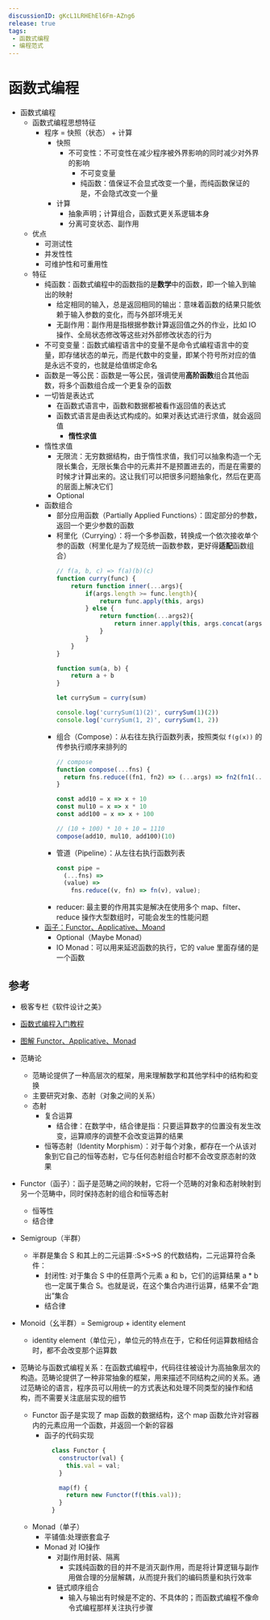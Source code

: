 ```yaml
---
discussionID: gKcL1LRHEhEl6Fm-AZng6
release: true
tags:
 - 函数式编程
 - 编程范式
---
```


# 函数式编程

- 函数式编程
  - 函数式编程思想特征
    - 程序 = 快照（状态） + 计算
      - 快照
        - 不可变性：不可变性在减少程序被外界影响的同时减少对外界的影响
          - 不可变变量
          - 纯函数：值保证不会显式改变一个量，而纯函数保证的是，不会隐式改变一个量
      - 计算
        - 抽象声明；计算组合，函数式更关系逻辑本身
        - 分离可变状态、副作用
  - 优点
    - 可测试性
    - 并发性性
    - 可维护性和可重用性
  - 特征
    - 纯函数：函数式编程中的函数指的是**数学**中的函数，即一个输入到输出的映射
      - 给定相同的输入，总是返回相同的输出：意味着函数的结果只能依赖于输入参数的变化，而与外部环境无关
      - 无副作用：副作用是指根据参数计算返回值之外的作业，比如 IO 操作、全局状态修改等这些对外部修改状态的行为
    - 不可变变量：函数式编程语言中的变量不是命令式编程语言中的变量，即存储状态的单元，而是代数中的变量，即某个符号所对应的值是永远不变的，也就是给值绑定命名
    - 函数是一等公民：函数是一等公民，强调使用**高阶函数**组合其他函数，将多个函数组合成一个更复杂的函数
    - 一切皆是表达式
      - 在函数式语言中，函数和数据都被看作返回值的表达式
      - 函数式语言是由表达式构成的。如果对表达式进行求值，就会返回值
        - **惰性求值**
    - 惰性求值
      - 无限流：无穷数据结构，由于惰性求值，我们可以抽象构造一个无限长集合，无限长集合中的元素并不是预置进去的，而是在需要的时候才计算出来的。这让我们可以把很多问题抽象化，然后在更高的层面上解决它们
      - Optional
    - 函数组合
      - 部分应用函数（Partially Applied Functions）：固定部分的参数，返回一个更少参数的函数
      - 柯里化（Currying）：将一个多参函数，转换成一个依次接收单个参的函数（柯里化是为了规范统一函数参数，更好得**适配**函数组合）
        ```js
        // f(a, b, c) => f(a)(b)(c)
        function curry(func) {
            return function inner(...args){
                if(args.length >= func.length){
                    return func.apply(this, args)
                } else {
                    return function(...args2){
                        return inner.apply(this, args.concat(args2))
                    }
                }
            }
        }

        function sum(a, b) {
            return a + b
        }

        let currySum = curry(sum)

        console.log('currySum(1)(2)', currySum(1)(2))
        console.log('currySum(1, 2)', currySum(1, 2))
        ```
      - 组合（Compose）：从右往左执行函数列表，按照类似  `f(g(x))` 的传参执行顺序来排列的
        ```js
        // compose
        function compose(...fns) {
          return fns.reduce((fn1, fn2) => (...args) => fn2(fn1(...args)))
        }

        const add10 = x => x + 10
        const mul10 = x => x * 10
        const add100 = x => x + 100

        // (10 + 100) * 10 + 10 = 1110
        compose(add10, mul10, add100)(10)
        ```
      - 管道（Pipeline）：从左往右执行函数列表
        ```js
        const pipe =
          (...fns) =>
          (value) =>
            fns.reduce((v, fn) => fn(v), value);
        ```
      - reducer: 最主要的作用其实是解决在使用多个 map、filter、reduce 操作大型数组时，可能会发生的性能问题
    - [函子：Functor、Applicative、Moand](#函子functorapplicativemoand)
      - Optional（Maybe Monad）
      - IO Monad：可以用来延迟函数的执行，它的 value 里面存储的是一个函数

## 参考

- 极客专栏《软件设计之美》
- [函数式编程入门教程](https://www.ruanyifeng.com/blog/2017/02/fp-tutorial.html)
- [图解 Functor、Applicative、Monad](https://sxyz.blog/functors-applicatives-and-monads-in-pictures/)



- 范畴论
  - 范畴论提供了一种高层次的框架，用来理解数学和其他学科中的结构和变换
  - 主要研究对象、态射（对象之间的关系）
  - 态射
    - 复合运算
      - 结合律：在数学中，结合律是指：只要运算数字的位置没有发生改变，运算顺序的调整不会改变运算的结果
    - 恒等态射（Identity Morphism）：对于每个对象，都存在一个从该对象到它自己的恒等态射，它与任何态射组合时都不会改变原态射的效果
- Functor（函子）：函子是范畴之间的映射，它将一个范畴的对象和态射映射到另一个范畴中，同时保持态射的组合和恒等态射
  - 恒等性
  - 结合律
- Semigroup（半群）
  - 半群是集合 S 和其上的二元运算·:S×S→S 的代数结构，二元运算符合条件：
    - 封闭性: 对于集合 S 中的任意两个元素 a 和 b，它们的运算结果 a * b 也一定属于集合 S。也就是说，在这个集合内进行运算，结果不会“跑出”集合
    - 结合律
- Monoid（幺半群）= Semigroup + identity element
  - identity element（单位元），单位元的特点在于，它和任何运算数相结合时，都不会改变那个运算数
- 范畴论与函数式编程关系：在函数式编程中，代码往往被设计为高抽象层次的构造。范畴论提供了一种非常抽象的框架，用来描述不同结构之间的关系。通过范畴论的语言，程序员可以用统一的方式表达和处理不同类型的操作和结构，而不需要关注底层实现的细节
  - Functor 函子是实现了 map 函数的数据结构，这个 map 函数允许对容器内的元素应用一个函数，并返回一个新的容器
    - 函子的代码实现
      ```javascript
        class Functor {
          constructor(val) { 
            this.val = val; 
          }

          map(f) {
            return new Functor(f(this.val));
          }
        }
        ```
  - Monad（单子）
    - 平铺值:处理嵌套盒子
    - Monad 对 IO操作
      - 对副作用封装、隔离
        - 实践纯函数的目的并不是消灭副作用，而是将计算逻辑与副作用做合理的分层解耦，从而提升我们的编码质量和执行效率
      - 链式顺序组合
        - 输入与输出有时候是不定的、不具体的；而函数式编程不像命令式编程那样关注执行步骤